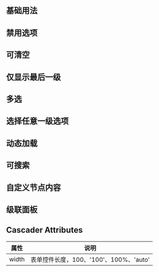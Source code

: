 ## 基础用法

## 禁用选项

## 可清空

## 仅显示最后一级

## 多选

## 选择任意一级选项

## 动态加载

## 可搜索

## 自定义节点内容

## 级联面板

## Cascader Attributes

| 属性 | 说明 |
| ---- | ---- |
| width    | 表单控件长度，100、'100'、100%、'auto'   |
